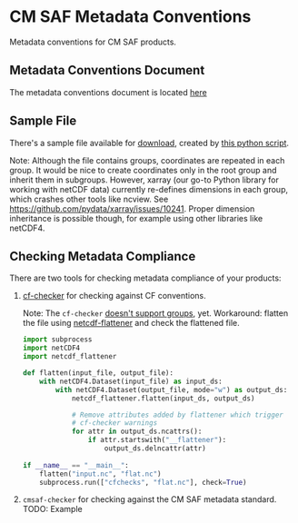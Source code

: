 # CM SAF Metadata Conventions

Metadata conventions for CM SAF products.

## Metadata Conventions Document

The metadata conventions document is located [here](conventions.md)

## Sample File

There's a sample file available for
[download](https://public.cmsaf.dwd.de/data/perm/metadata_standard/cmsaf_cdop4_tcdr_sample.nc), 
created by [this python script](examples/create_sample_file.py). 

Note: Although the file contains groups, coordinates are repeated in each group.
It would be nice to create coordinates only in the root group and inherit them
in subgroups. However, xarray (our go-to Python library for working with
netCDF data) currently re-defines dimensions in each group, which crashes other
tools like ncview. See https://github.com/pydata/xarray/issues/10241.
Proper dimension inheritance is possible though, for example using other
libraries like netCDF4.


## Checking Metadata Compliance

There are two tools for checking metadata compliance of your products:

1. [cf-checker](https://github.com/cedadev/cf-checker) for checking against CF conventions. 
    
   Note: The `cf-checker`
   [doesn't support groups](https://github.com/cedadev/cf-checker/issues/73), yet.
   Workaround: flatten the file using
   [netcdf-flattener](https://gitlab.eumetsat.int/open-source/netcdf-flattener)
   and check the flattened file.
   ```python
   import subprocess
   import netCDF4
   import netcdf_flattener

   def flatten(input_file, output_file):
       with netCDF4.Dataset(input_file) as input_ds:
           with netCDF4.Dataset(output_file, mode="w") as output_ds:
               netcdf_flattener.flatten(input_ds, output_ds)
   
               # Remove attributes added by flattener which trigger
               # cf-checker warnings
               for attr in output_ds.ncattrs():
                   if attr.startswith("__flattener"):
                       output_ds.delncattr(attr)
        
   if __name__ == "__main__":
       flatten("input.nc", "flat.nc")
       subprocess.run(["cfchecks", "flat.nc"], check=True)
   ```
2. `cmsaf-checker` for checking against the CM SAF metadata standard. TODO: Example
